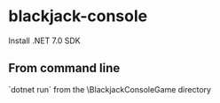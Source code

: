 # blackjack-console
Install .NET 7.0 SDK

## From command line
´dotnet run´ from the \BlackjackConsoleGame directory
